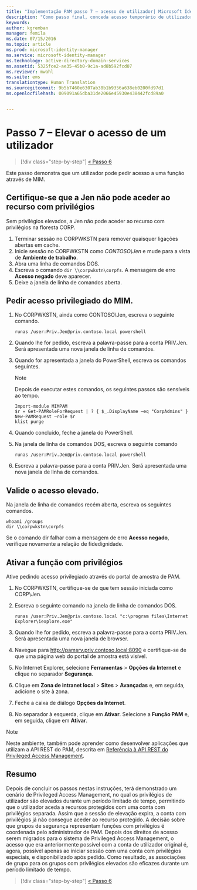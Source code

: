 ```yaml
---
title: "Implementação PAM passo 7 – acesso de utilizador| Microsoft Identity Manager"
description: "Como passo final, conceda acesso temporário de utilizador com privilégios para demonstrar que a implementação Privileged Access Management foi concluída com êxito."
keywords: 
author: kgremban
manager: femila
ms.date: 07/15/2016
ms.topic: article
ms.prod: microsoft-identity-manager
ms.service: microsoft-identity-manager
ms.technology: active-directory-domain-services
ms.assetid: 5325fce2-ae35-45b0-9c1a-ad8b592fcd07
ms.reviewer: mwahl
ms.suite: ems
translationtype: Human Translation
ms.sourcegitcommit: 9b5b7460e6307ab38b1b9356a638eb0200fd97d1
ms.openlocfilehash: 009091a65dba31de2066e45930e438442fcd89a0


---
```


# Passo 7 – Elevar o acesso de um utilizador

>[!div class="step-by-step"]
[« Passo 6 ](step-6-transition-group-to-pam.md)


Este passo demonstra que um utilizador pode pedir acesso a uma função através de MIM.

## Certifique-se que a Jen não pode aceder ao recurso com privilégios
Sem privilégios elevados, a Jen não pode aceder ao recurso com privilégios na floresta CORP.

1. Terminar sessão no CORPWKSTN para remover quaisquer ligações abertas em cache.
2. Inicie sessão no CORPWKSTN como *CONTOSO\Jen* e mude para a vista de **Ambiente de trabalho**.
3. Abra uma linha de comandos DOS.
4. Escreva o comando `dir \\corpwkstn\corpfs`. A mensagem de erro **Acesso negado** deve aparecer.
5. Deixe a janela de linha de comandos aberta.

## Pedir acesso privilegiado do MIM.
1. No CORPWKSTN, ainda como CONTOSO\Jen, escreva o seguinte comando.

    ```
    runas /user:Priv.Jen@priv.contoso.local powershell
    ```

2. Quando lhe for pedido, escreva a palavra-passe para a conta PRIV.Jen. Será apresentada uma nova janela de linha de comandos.
3. Quando for apresentada a janela do PowerShell, escreva os comandos seguintes.

    > [!NOTE]
    > Depois de executar estes comandos, os seguintes passos são sensíveis ao tempo.

    ```
    Import-module MIMPAM
    $r = Get-PAMRoleForRequest | ? { $_.DisplayName –eq "CorpAdmins" }
    New-PAMRequest –role $r
    klist purge
    ```

4. Quando concluído, feche a janela do PowerShell.
5. Na janela de linha de comandos DOS, escreva o seguinte comando

    ```
    runas /user:Priv.Jen@priv.contoso.local powershell
    ```

6. Escreva a palavra-passe para a conta PRIV.Jen. Será apresentada uma nova janela de linha de comandos.

## Valide o acesso elevado.
Na janela de linha de comandos recém aberta, escreva os seguintes comandos.

```
whoami /groups
dir \\corpwkstn\corpfs
```

Se o comando dir falhar com a mensagem de erro **Acesso negado**, verifique novamente a relação de fidedignidade.

## Ativar a função com privilégios
Ative pedindo acesso privilegiado através do portal de amostra de PAM.

1. No CORPWKSTN, certifique-se de que tem sessão iniciada como CORP\Jen.
2. Escreva o seguinte comando na janela de linha de comandos DOS.

    ```
    runas /user:Priv.Jen@priv.contoso.local "c:\program files\Internet Explorer\iexplore.exe"
    ```

3. Quando lhe for pedido, escreva a palavra-passe para a conta PRIV.Jen. Será apresentada uma nova janela de browser.
4. Navegue para http://pamsrv.priv.contoso.local:8090 e certifique-se de que uma página web do portal de amostra está visível.
5. No Internet Explorer, selecione **Ferramentas** > **Opções da Internet** e clique no separador **Segurança**.
6. Clique em **Zona de intranet local** > **Sites** > **Avançadas** e, em seguida, adicione o site à zona.
7. Feche a caixa de diálogo **Opções da Internet**.
8. No separador à esquerda, clique em **Ativar**. Selecione a **Função PAM** e, em seguida, clique em **Ativar**.

> [!Note]
> Neste ambiente, também pode aprender como desenvolver aplicações que utilizam a API REST do PAM, descrita em [Referência à API REST do Privileged Access Management](/microsoft-identity-manager/reference/privileged-access-management-rest-api-reference).

## Resumo
Depois de concluir os passos nestas instruções, terá demonstrado um cenário de Privileged Access Management, no qual os privilégios de utilizador são elevados durante um período limitado de tempo, permitindo que o utilizador aceda a recursos protegidos com uma conta com privilégios separada. Assim que a sessão de elevação expira, a conta com privilégios já não consegue aceder ao recurso protegido. A decisão sobre que grupos de segurança representam funções com privilégios é coordenada pelo administrador de PAM. Depois dos direitos de acesso serem migrados para o sistema de Privileged Access Management, o acesso que era anteriormente possível com a conta de utilizador original é, agora, possível apenas ao iniciar sessão com uma conta com privilégios especiais, e disponibilizado após pedido. Como resultado, as associações de grupo para os grupos com privilégios elevados são eficazes durante um período limitado de tempo.

>[!div class="step-by-step"]
[« Passo 6 ](step-6-transition-group-to-pam.md)



<!--HONumber=Jul16_HO4-->


